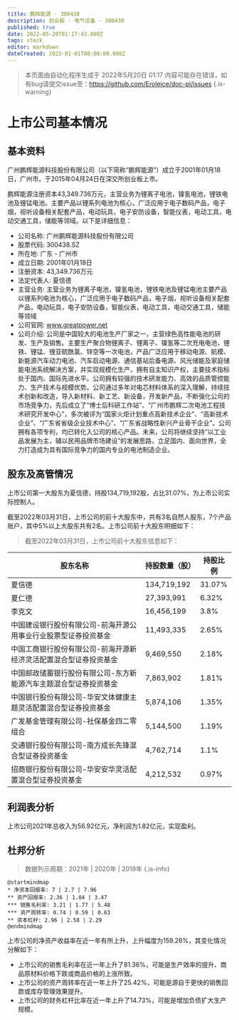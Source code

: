 ```yaml
---
title: 鹏辉能源 - 300438
description: 创业板 - 电气设备 - 300438
published: true
date: 2022-05-20T01:17:43.000Z
tags: stock
editor: markdown
dateCreated: 2022-01-01T00:00:00.000Z
---
```


> 本页面由自动化程序生成于 2022年5月20日 01:17
> 内容可能存在错误，如有bug请提交issue至：https://github.com/Eroleice/doc-pi/issues
{.is-warning}

# 上市公司基本情况

## 基本资料

广州鹏辉能源科技股份有限公司（以下简称“鹏辉能源”）成立于2001年01月18日，广州市。于2015年04月24日在深交所创业板上市。

鹏辉能源注册资本43,349.736万元，主营业务为锂离子电池，镍氢电池，锂铁电池及锂锰电池。主要产品以锂系列电池为核心，广泛应用于电子数码产品，电子烟，视听设备相关配套产品，电动玩具，电子安防设备，智能仪表，电动工具，电动交通工具，储能等领域。以下是详细信息：

- 公司名称: 广州鹏辉能源科技股份有限公司
- 股票代码: 300438.SZ
- 所在地: 广东 - 广州市
- 成立日期: 2001年01月18日
- 注册资本: 43,349.736万元
- 法定代表人: 夏信德
- 主营业务: 主营业务为锂离子电池，镍氢电池，锂铁电池及锂锰电池主要产品以锂系列电池为核心，广泛应用于电子数码产品，电子烟，视听设备相关配套产品，电动玩具，电子安防设备，智能仪表，电动工具，电动交通工具，储能等领域
- 公司官网: www.greatpower.net
- 公司介绍: 公司是中国较大的电池生产厂家之一，主营绿色高性能电池的研发、生产及销售。主要生产聚合物锂离子、锂离子、镍氢等二次充电电池，锂铁、锂锰、锂亚硫酰氯、锌空等一次电池，产品广泛应用于移动电源、航模、新能源汽车动力电池、汽车启动电源、通信基站后备电源、风光储能及家庭储能电池系统解决方案，并实现规模化生产，拥有自主知识产权，主要技术指标处于国内、国际先进水平。公司拥有较强的技术研发能力、高效的品质管控能力、生产技术与规模优势。公司通过多年对电芯材料体系的深入理解，持续技术创新和改造，导入新材料、新工艺、新设备，开发新产品，不断强化公司的市场竞争力，先后成立了“博士后科研工作站”、“广州市鹏辉二次电池工程技术研究开发中心”，多次被评为“国家火炬计划重点高新技术企业”、“高新技术企业”、“广东省省级企业技术中心”、“广东省战略性新兴产业骨干企业”。公司拥有各项专利，均已转化入公司的核心产品。未来，公司将继续坚持“以工业品发展为主，辅以民用品牌市场建设”的发展思路，立足国内、面向世界，全力打造成为具有国际竞争力的国内专业的电池制造企业。


## 股东及高管情况

上市公司第一大股东为夏信德，持股134,719,192股，占比31.07%，为上市公司实际控制人。

截至2022年03月31日，上市公司的前十大股东中，共有3名自然人股东，7个产品账户，其中5%以上大股东共有2名。上市公司前十大股东明细如下：

> 截至2022年03月31日，上市公司前十大股东信息如下：

| 股东名称 | 持股数量（股） | 持股比例 |
| --- | --- | --- |
| 夏信德 | 134,719,192 | 31.07% |
| 夏仁德 | 27,393,991 | 6.32% |
| 李克文 | 16,456,199 | 3.8% |
| 中国建设银行股份有限公司-前海开源公用事业行业股票型证券投资基金 | 11,493,335 | 2.65% |
| 中国工商银行股份有限公司-前海开源新经济灵活配置混合型证券投资基金 | 9,469,550 | 2.18% |
| 中国邮政储蓄银行股份有限公司-东方新能源汽车主题混合型证券投资基金 | 7,863,902 | 1.81% |
| 中国银行股份有限公司-华安文体健康主题灵活配置混合型证券投资基金 | 5,874,106 | 1.35% |
| 广发基金管理有限公司-社保基金四二零组合 | 5,144,500 | 1.19% |
| 交通银行股份有限公司-南方成长先锋混合型证券投资基金 | 4,762,714 | 1.1% |
| 招商银行股份有限公司-华安安华灵活配置混合型证券投资基金 | 4,212,532 | 0.97% |




## 利润表分析

上市公司2021年总收入为56.92亿元，净利润为1.82亿元，实现盈利。

## 杜邦分析

> 数据列示周期：2021年 | 2020年 | 2019年
{.is-info}

```plantuml
@startmindmap
* 净资本回报率: 7 | 2.7 | 7.96
** 资产回报率: 2.36 | 1.04 | 3.47
*** 销售毛利率: 3.21 | 1.77 | 5.48
*** 资产周转率: 0.74 | 0.59 | 0.63
** 资本杠杆: 2.96 | 2.58 | 2.29
@endmindmap
```

上市公司的净资产收益率在近一年有所上升，上升幅度为159.26%，其变化情况分解如下：
- 上市公司的销售毛利率在近一年上升了81.36%，可能是生产效率的提升、商品原材料价格下跌或商品价格的上涨所致。
- 上市公司的资产周转率在近一年上升了25.42%，可能是源自于更快的销售回款或库存管理效果提升。
- 上市公司的财务杠杆比率在近一年上升了14.73%，可能是增加负债扩大生产规模。

